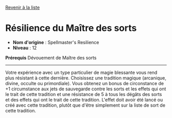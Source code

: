 [Revenir à la liste](list.md)

# Résilience du Maître des sorts

 * **Nom d'origine** : Spellmaster's Resilience
 * **Niveau** : 12


<p><span><strong>Prérequis</strong> Dévouement de Maître des sorts<br></span></p>
<hr>
<p>Votre expérience avec un type particulier de magie blessante vous rend plus résistant à cette dernière. Choisissez une tradition magique (arcanique, divine, occulte ou primordiale). Vous obtenez un bonus de circonstance de +1 circumstance aux jets de sauvegarde contre les sorts et les effets qui ont le trait de cette tradition et une résistance de 5 à tous les dégâts des sorts et des effets qui ont le trait de cette tradition. L'effet doit avoir été lancé ou créé avec cette tradition, plutôt que d'être simplement sur la liste de sort de cette tradition.</p>